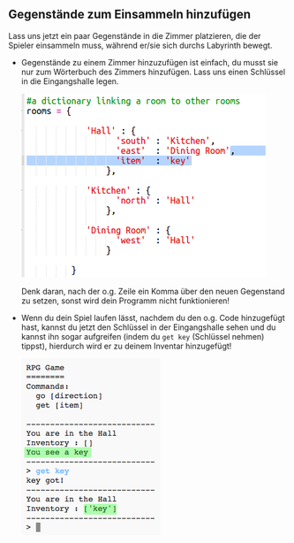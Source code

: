 ## Gegenstände zum Einsammeln hinzufügen

Lass uns jetzt ein paar Gegenstände in die Zimmer platzieren, die der Spieler einsammeln muss, während er/sie sich durchs Labyrinth bewegt.

+ Gegenstände zu einem Zimmer hinzuzufügen ist einfach, du musst sie nur zum Wörterbuch des Zimmers hinzufügen. Lass uns einen Schlüssel in die Eingangshalle legen.

  ![screenshot](images/rpg-key.png)

  Denk daran, nach der o.g. Zeile ein Komma über den neuen Gegenstand zu setzen, sonst wird dein Programm nicht funktionieren!

+ Wenn du dein Spiel laufen lässt, nachdem du den o.g. Code hinzugefügt hast, kannst du jetzt den Schlüssel in der Eingangshalle sehen und du kannst ihn sogar aufgreifen (indem du `get key` (Schlüssel nehmen) tippst), hierdurch wird er zu deinem Inventar hinzugefügt!

  ![screenshot](images/rpg-key-test.png)  
